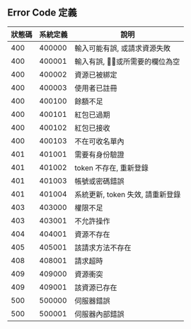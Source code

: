 ## Error Code 定義


|狀態碼|系統定義|說明|
|-|-|-|
|400|400000|輸入可能有誤, 或請求資源失敗|
|400|400001|輸入有誤, 或所需要的欄位為空|
|400|400002|資源已被綁定|
|400|400003|使用者已註冊|
|400|400100|餘額不足|
|400|400101|紅包已過期|
|400|400102|紅包已接收|
|400|400103|不在可收名單內|
|401|401001|需要有身份驗證|
|401|401002|token 不存在, 重新登錄|
|401|401003|帳號或密碼錯誤|
|401|401004|系統更新, token 失效, 請重新登錄|
|403|403000|權限不足|
|403|403001|不允許操作|
|404|404001|資源不存在|
|405|405001|該請求方法不存在|
|408|408001|請求超時|
|409|409000|資源衝突|
|409|409001|該資源已存在|
|500|500000|伺服器錯誤|
|500|500001|伺服器內部錯誤|